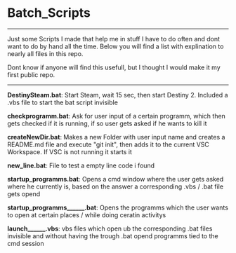# Batch_Scripts

---

Just some Scripts I made that help me in stuff I have to do often and dont want to do by hand all the time.
Below you will find a list with explination to nearly all files in this repo.

Dont know if anyone will find this usefull, but I thought I would make it my first public repo.

---

**DestinySteam.bat**: Start Steam, wait 15 sec, then start Destiny 2. Included a .vbs file to start the bat script invisible

**checkprogramm.bat**: Ask for user input of a certain programm, which then gets checked if it is running, if so user gets asked if he wants to kill it

**createNewDir.bat**: Makes a new Folder with user input name and creates a README.md file and execute "git init", then adds it to the current VSC Workspace. If VSC is not running it starts it

**new_line.bat**: File to test a empty line code i found

**startup_programms.bat**: Opens a cmd window where the user gets asked where he currently is, based on the answer a corresponding .vbs / .bat file gets opend

**startup_programms______.bat**: Opens the programms which the user wants to open at certain places / while doing ceratin activitys

**launch______.vbs**: vbs files which open ub the corresponding .bat files invisible and without having the trough .bat opend programms tied to the cmd session
